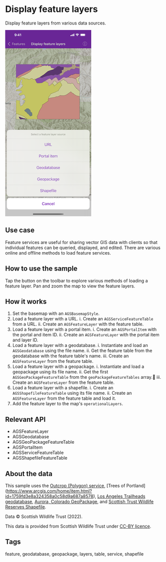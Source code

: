 # Display feature layers

Display feature layers from various data sources.

![Display feature layers](display-feature-layers.png)

## Use case

Feature services are useful for sharing vector GIS data with clients so that individual features can be queried, displayed, and edited. There are various online and offline methods to load feature services. 

## How to use the sample

Tap the button on the toolbar to explore various methods of loading a feature layer. Pan and zoom the map to view the feature layers.

## How it works

1. Set the basemap with an `AGSBasemapStyle`.
2. Load a feature layer with a URL.
    i. Create an `AGSServiceFeatureTable` from a URL.
    ii. Create an `AGSFeatureLayer` with the feature table.
3. Load a feature layer with a portal item.
    i. Create an `AGSPortalItem` with the portal and item ID.
    ii. Create an `AGSFeatureLayer` with the portal item and layer ID.
4. Load a feature layer with a geodatabase.
    i. Instantiate and load an `AGSGeodatabase` using the file name.
    ii. Get the feature table from the geodatabase with the feature table's name.
    iii. Create an `AGSFeatureLayer` from the feature table.
5. Load a feature layer with a geopackage.
    i. Instantiate and load a geopackage using its file name.
    ii. Get the first `AGSGeoPackageFeatureTable` from the `geoPackageFeatureTables` array.
    iii. Create an `AGSFeatureLayer` from the feature table.
6. Load a feature layer with a shapefile.
    i. Create an `AGSShapefileFeatureTable` using its file name.
    ii. Create an `AGSFeatureLayer` from the feature table and load it.
7. Add the feature layer to the map's `operationalLayers`.

## Relevant API

* AGSFeatureLayer
* AGSGeodatabase
* AGSGeoPackageFeatureTable
* AGSPortalItem
* AGSServiceFeatureTable
* AGSShapefileFeatureTable

## About the data

This sample uses the [Outcrop (Polygon) service](https://sampleserver6.arcgisonline.com/arcgis/rest/services/Energy/Geology/FeatureServer/9), [Trees of Portland] (https://www.arcgis.com/home/item.html?id=1759fd3e8a324358a0c58d9a687a8578), [Los Angeles Trailheads geodatabase](https://www.arcgis.com/home/item.html?id=2b0f9e17105847809dfeb04e3cad69e0), [Aurora, Colorado GeoPackage](https://www.arcgis.com/home/item.html?id=68ec42517cdd439e81b036210483e8e7), and [Scottish Trust Wildlife Reserves Shapefile](https://www.arcgis.com/home/item.html?id=15a7cbd3af1e47cfa5d2c6b93dc44fc2). 

Data © Scottish Wildlife Trust (2022).

This data is provided from Scottish Wildlife Trust under [CC-BY licence](https://creativecommons.org/licenses/by/4.0/).

## Tags

feature, geodatabase, geopackage, layers, table, service, shapefile
